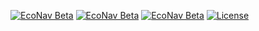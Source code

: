 <p>
    <a href="https://baranozdemir.com"><img src="https://img.shields.io/endpoint?color=red&label=ECONAV&logo=expo&style=for-the-badge&url=https%3A%2F%2Fbaranozdemir.com%2Fquery.json" alt="EcoNav Beta"></a>
    <a href="https://baranozdemir.com"><img src="https://img.shields.io/endpoint?color=red&label=ECONAV&logo=ios&style=for-the-badge&url=https%3A%2F%2Fbaranozdemir.com%2Fquery.json" alt="EcoNav Beta"></a>
    <a href="https://baranozdemir.com"><img src="https://img.shields.io/endpoint?color=red&label=ECONAV&logo=android&style=for-the-badge&url=https%3A%2F%2Fbaranozdemir.com%2Fquery.json" alt="EcoNav Beta"></a>
    <a href="https://github.com/baranozdemir1/ecoNavMobileApp/blob/main/LICENSE"><img src="https://img.shields.io/endpoint?color=red&label=LICENSE&logo=github&style=for-the-badge&url=https%3A%2F%2Fbaranozdemir.com%2Fquery-2.json" alt="License"></a>
</p>